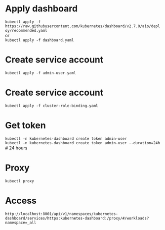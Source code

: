 

# Apply dashboard
`kubectl apply -f https://raw.githubusercontent.com/kubernetes/dashboard/v2.7.0/aio/deploy/recommended.yaml`  
or   
`kubectl apply -f dashboard.yaml` 

# Create service account
`kubectl apply -f admin-user.yaml`

# Create service account
`kubectl apply -f cluster-role-binding.yaml`

# Get token
`kubectl -n kubernetes-dashboard create token admin-user`   
`kubectl -n kubernetes-dashboard create token admin-user --duration=24h` # 24 hours

# Proxy
`kubectl proxy` 

# Access
`http://localhost:8001/api/v1/namespaces/kubernetes-dashboard/services/https:kubernetes-dashboard:/proxy/#/workloads?namespace=_all`
